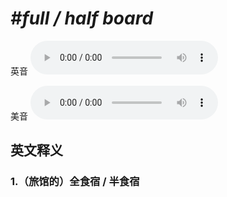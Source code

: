 # ***\#full / half board*** 
英音
<audio src="./media/full  half board1_AAC.aac" controls="controls"></audio>

美音
<audio src="./media/full  half board2_AAC.aac" controls="controls"></audio>



  

英文释义
---
### 1.**（旅馆的）全食宿 / 半食宿**  


